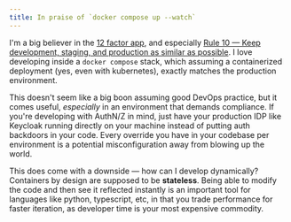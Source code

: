 ```yaml
---
title: In praise of `docker compose up --watch`
---
```

I'm a big believer in the [12 factor app](https://12factor.net/), and especially [Rule 10 — Keep development, staging, and production as similar as possible](https://12factor.net/dev-prod-parity). I love developing inside a `docker compose` stack, which assuming a containerized deployment (yes, even with kubernetes), exactly matches the production environment.

This doesn't seem like a big boon assuming good DevOps practice, but it comes useful, _especially_ in an environment that demands compliance. If you're developing with AuthN/Z in mind, just have your production IDP like Keycloak running directly on your machine instead of putting auth backdoors in your code. Every override you have in your codebase per environment is a potential misconfiguration away from blowing up the world.

This does come with a downside — how can I develop dynamically? Containers by design are supposed to be **stateless**. Being able to modify the code and then see it reflected instantly is an important tool for languages like python, typescript, etc, in that you trade performance for faster iteration, as developer time is your most expensive commodity. 